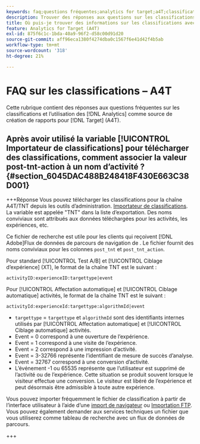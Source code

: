 ```yaml
---
keywords: faq;questions fréquentes;analytics for target;a4T;classifications;classification;importateur de classifications;post-tnt-action;codes d’événement
description: Trouver des réponses aux questions sur les classifications et l’utilisation de [!UICONTROL Analytics pour Target] (A4T).
title: Où puis-je trouver des informations sur les classifications avec A4T ?
feature: Analytics for Target (A4T)
exl-id: 875f6c1c-1bda-40a9-96f2-d58c00d91d20
source-git-commit: aff96eca1380f4274dba0c1567f6e41d42f4b5ab
workflow-type: tm+mt
source-wordcount: '318'
ht-degree: 21%

---
```


# FAQ sur les classifications – A4T

Cette rubrique contient des réponses aux questions fréquentes sur les classifications et l’utilisation des [!DNL Analytics] comme source de création de rapports pour [!DNL Target] (A4T).

## Après avoir utilisé la variable [!UICONTROL Importateur de classifications] pour télécharger des classifications, comment associer la valeur post-tnt-action à un nom d’activité ? {#section_6045DAC488B248418F430E663C38D001}

+++Réponse Vous pouvez télécharger les classifications pour la chaîne A4T/TNT depuis les outils d’administration. [Importateur de classifications](https://experienceleague.adobe.com/docs/analytics/components/classifications/classifications-importer/c-working-with-saint.html). La variable est appelée &quot;TNT&quot; dans la liste d’exportation. Des noms conviviaux sont attribués aux données téléchargées pour les activités, les expériences, etc.

Ce fichier de recherche est utile pour les clients qui reçoivent [!DNL Adobe]Flux de données de parcours de navigation de . Le fichier fournit des noms conviviaux pour les colonnes `post_tnt` et `post_tnt_action`.

Pour standard [!UICONTROL Test A/B] et [!UICONTROL Ciblage d’expérience] (XT), le format de la chaîne TNT est le suivant :

```
activityID:experienceID:targettype|event
```

Pour [!UICONTROL Affectation automatique] et [!UICONTROL Ciblage automatique] activités, le format de la chaîne TNT est le suivant :

```
activityId:experienceId:targettype:algorithmId|event
```

* `targettype` = `targettype` et `algorithmId` sont des identifiants internes utilisés par [!UICONTROL Affectation automatique] et [!UICONTROL Ciblage automatique] activités.
* Event = 0 correspond à une ouverture de l’expérience.
* Event = 1 correspond à une visite de l’expérience.
* Event = 2 correspond à une impression d’activité.
* Event = 3-32766 représente l’identifiant de mesure de succès d’analyse.
* Event = 32767 correspond à une conversion d’activité.
* L’événement -1 ou 65535 représente que l’utilisateur est supprimé de l’activité ou de l’expérience. Cette situation se produit souvent lorsque le visiteur effectue une conversion. Le visiteur est libéré de l’expérience et peut désormais être admissible à toute autre expérience.

Vous pouvez importer fréquemment le fichier de classification à partir de l’interface utilisateur à l’aide d’une [import de navigateur](https://experienceleague.adobe.com/docs/analytics/components/classifications/classifications-importer/browser-import.html?lang=en) ou [Importation FTP](https://experienceleague.adobe.com/docs/analytics/components/classifications/classifications-importer/import-file.html?lang=en). Vous pouvez également demander aux services techniques un fichier que vous utiliserez comme tableau de recherche avec un flux de données de parcours.

+++

